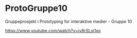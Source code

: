 # ProtoGruppe10
Gruppeprosjekt i Prototyping for interaktive medier - Gruppe 10

https://www.youtube.com/watch?v=iv8rSLsi1xo

